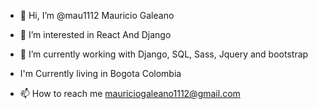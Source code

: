 - 👋 Hi, I’m @mau1112 Mauricio Galeano
- 👀 I’m interested in React And Django
- 🌱 I’m currently working with Django, SQL, Sass, Jquery and bootstrap
- I'm Currently living in Bogota Colombia

- 📫 How to reach me mauriciogaleano1112@gmail.com

<!---
mau1112/mau1112 is a ✨ special ✨ repository because its `README.md` (this file) appears on your GitHub profile.
You can click the Preview link to take a look at your changes.
--->

